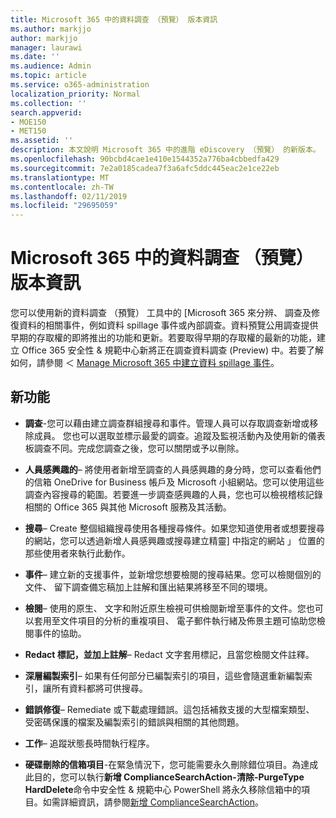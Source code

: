 ```yaml
---
title: Microsoft 365 中的資料調查 （預覽） 版本資訊
ms.author: markjjo
author: markjjo
manager: laurawi
ms.date: ''
ms.audience: Admin
ms.topic: article
ms.service: o365-administration
localization_priority: Normal
ms.collection: ''
search.appverid:
- MOE150
- MET150
ms.assetid: ''
description: 本文說明 Microsoft 365 中的進階 eDiscovery （預覽） 的新版本。
ms.openlocfilehash: 90bcbd4cae1e410e1544352a776ba4cbbedfa429
ms.sourcegitcommit: 7e2a0185cadea7f3a6afc5ddc445eac2e1ce22eb
ms.translationtype: MT
ms.contentlocale: zh-TW
ms.lasthandoff: 02/11/2019
ms.locfileid: "29695059"
---
```

# <a name="release-notes-for-data-investigations-preview-in-microsoft-365"></a>Microsoft 365 中的資料調查 （預覽） 版本資訊

您可以使用新的資料調查 （預覽） 工具中的 [Microsoft 365 來分辨、 調查及修復資料的相關事件，例如資料 spillage 事件或內部調查。資料預覽公用調查提供早期的存取權的即將推出的功能和更新。若要取得早期的存取權的最新的功能，建立 Office 365 安全性 & 規範中心新將正在調查資料調查 (Preview) 中。若要了解如何，請參閱 ＜ [Manage Microsoft 365 中建立資料 spillage 事件](manage-data-spillage-incidents.md)。

## <a name="whats-new"></a>新功能 

- **調查**-您可以藉由建立調查群組搜尋和事件。管理人員可以存取調查新增或移除成員。 您也可以選取並標示最愛的調查。追蹤及監視活動內及使用新的儀表板調查不同。完成您調查之後，您可以關閉或予以刪除。

- **人員感興趣的**– 將使用者新增至調查的人員感興趣的身分時，您可以查看他們的信箱 OneDrive for Business 帳戶及 Microsoft 小組網站。您可以使用這些調查內容搜尋的範圍。若要進一步調查感興趣的人員，您也可以檢視稽核記錄相關的 Office 365 與其他 Microsoft 服務及其活動。

- **搜尋**– Create 整個組織搜尋使用各種搜尋條件。如果您知道使用者或想要搜尋的網站，您可以透過新增人員感興趣或搜尋建立精靈] 中指定的網站 」 位置的那些使用者來執行此動作。 

- **事件**– 建立新的支援事件，並新增您想要檢閱的搜尋結果。您可以檢閱個別的文件、 留下調查備忘稿加上註解和匯出結果將移至不同的環境。 

- **檢閱**– 使用的原生、 文字和附近原生檢視可供檢閱新增至事件的文件。您也可以套用至文件項目的分析的重複項目、 電子郵件執行緒及佈景主題可協助您檢閱事件的協助。 

- **Redact 標記，並加上註解**– Redact 文字套用標記，且當您檢閱文件註釋。
  
- **深層編製索引**– 如果有任何部分已編製索引的項目，這些會隨選重新編製索引，讓所有資料都將可供搜尋。

- **錯誤修復**– Remediate 或下載處理錯誤。這包括補救支援的大型檔案類型、 受密碼保護的檔案及編製索引的錯誤與相關的其他問題。 

- **工作**– 追蹤狀態長時間執行程序。

- **硬碟刪除的信箱項目**-在緊急情況下，您可能需要永久刪除錯位項目。為達成此目的，您可以執行**新增 ComplianceSearchAction-清除-PurgeType HardDelete**命令中安全性 & 規範中心 PowerShell 將永久移除信箱中的項目。如需詳細資訊，請參閱[新增 ComplianceSearchAction](https://docs.microsoft.com/powershell/module/exchange/policy-and-compliance-content-search/new-compliancesearchaction)。
